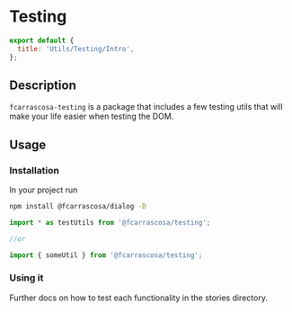 # Testing

```js script
export default {
  title: 'Utils/Testing/Intro',
};
```

## Description

`fcarrascosa-testing` is a package that includes a few testing utils that will make your life easier when testing the DOM.

## Usage

### Installation

In your project run

```bash
npm install @fcarrascosa/dialog -D
```

```js
import * as testUtils from '@fcarrascosa/testing';

//or

import { someUtil } from '@fcarrascosa/testing';
```

### Using it

Further docs on how to test each functionality in the stories directory.
